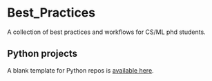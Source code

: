 # Best_Practices
A collection of best practices and workflows for CS/ML phd students.

## Python projects
A blank template for Python repos is [available here](https://github.com/blengerich/BasicRepoPython).
